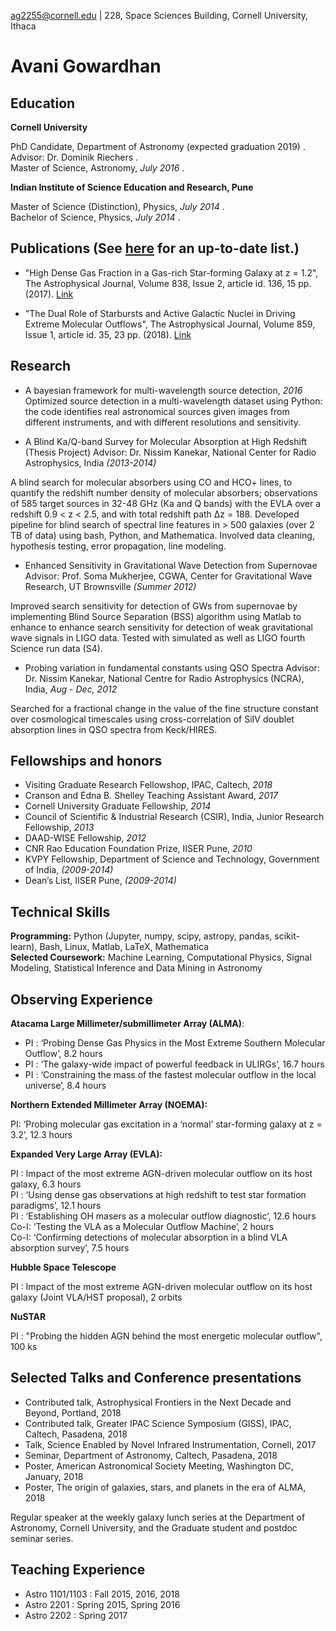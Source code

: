 
[ag2255@cornell.edu](mailto:ag2255@cornell.edu) | 228, Space Sciences Building, Cornell University, Ithaca 

# Avani Gowardhan

## Education
**Cornell University**  

PhD Candidate, Department of Astronomy (expected graduation 2019) .  
Advisor: Dr. Dominik Riechers .  
Master of Science, Astronomy, *July 2016* .  

**Indian Institute of Science Education and Research, Pune**

Master of Science (Distinction), Physics, *July 2014* .  
Bachelor of Science, Physics, *July 2014* . 

## Publications (See [here](https://ui.adsabs.harvard.edu/#search/filter_author_facet_hier_fq_author=AND&filter_author_facet_hier_fq_author=author_facet_hier%3A%220%2FGowardhan%2C%20A%22&filter_author_facet_hier_fq_author=author_facet_hier%3A%221%2FGowardhan%2C%20A%2FGowardhan%2C%20Avani%22&fq=%7B!type%3Daqp%20v%3D%24fq_author%7D&fq_author=(author_facet_hier%3A%220%2FGowardhan%2C%20A%22%20AND%20author_facet_hier%3A%221%2FGowardhan%2C%20A%2FGowardhan%2C%20Avani%22)&q=author%3A%22%5Egowardhan%2C%20Avani%22&sort=date%20desc%2C%20bibcode%20desc&p_=0) for an up-to-date list.)

- "High Dense Gas Fraction in a Gas-rich Star-forming Galaxy at z = 1.2", The Astrophysical Journal, Volume 838, Issue 2, article id. 136, 15 pp. (2017). [Link](https://ui.adsabs.harvard.edu/#abs/2017ApJ...838..136G/abstract)

- "The Dual Role of Starbursts and Active Galactic Nuclei in Driving Extreme Molecular Outflows", The Astrophysical Journal, Volume 859, Issue 1, article id. 35, 23 pp. (2018). [Link](https://ui.adsabs.harvard.edu/#abs/2018ApJ...859...35G/abstract)

## Research 

- A bayesian framework for multi-wavelength source detection, *2016*
Optimized source detection in a multi-wavelength dataset using Python: the code identifies real astronomical sources given images from different instruments, and with different resolutions and sensitivity. 

- A Blind Ka/Q-band Survey for Molecular Absorption at High Redshift (Thesis Project)
 Advisor: Dr. Nissim Kanekar, National Center for Radio Astrophysics, India *(2013-2014)* 

A blind search for molecular absorbers using CO and HCO+ lines, to quantify the redshift number density of molecular absorbers; observations of 585 target sources in 32-48 GHz (Ka and Q bands) with the EVLA over a redshift 0.9 < z < 2.5, and with total redshift path ∆z = 188. Developed pipeline for blind search of spectral line features in > 500 galaxies (over 2 TB of data) using bash, Python, and Mathematica. Involved data cleaning, hypothesis testing, error propagation, line modeling. 

- Enhanced Sensitivity in Gravitational Wave Detection from Supernovae 
Advisor: Prof. Soma Mukherjee, CGWA, Center for Gravitational Wave Research, UT Brownsville *(Summer 2012)*

Improved search sensitivity for detection of GWs from supernovae by implementing Blind Source Separation (BSS) algorithm using Matlab to enhance to enhance search sensitivity for detection of weak gravitational wave signals in LIGO data. Tested with simulated as well as LIGO fourth Science run data (S4). 

- Probing variation in fundamental constants using QSO Spectra 
Advisor: Dr. Nissim Kanekar, National Centre for Radio Astrophysics (NCRA), India, *Aug - Dec, 2012*

Searched for a fractional change in the value of the fine structure constant over cosmological timescales using cross-correlation of SiIV doublet absorption lines in QSO spectra from Keck/HIRES.

## Fellowships and honors 

- Visiting Graduate Research Fellowshop, IPAC, Caltech, *2018*
- Cranson and Edna B. Shelley Teaching Assistant Award, *2017*
- Cornell University Graduate Fellowship, *2014*
- Council of Scientific & Industrial Research (CSIR), India, Junior Research Fellowship, *2013*
- DAAD-WISE Fellowship, *2012*
- CNR Rao Education Foundation Prize, IISER Pune, *2010*
- KVPY Fellowship, Department of Science and Technology, Government of India, *(2009-2014)*
- Dean’s List, IISER Pune, *(2009-2014)*

## Technical Skills 

**Programming:** Python (Jupyter, numpy, scipy, astropy, pandas, scikit-learn), Bash, Linux, Matlab, LaTeX, Mathematica   
**Selected Coursework:** Machine Learning, Computational Physics, Signal Modeling, Statistical Inference and Data Mining in Astronomy  

## Observing Experience 

**Atacama Large Millimeter/submillimeter Array (ALMA)**:
- PI : ‘Probing Dense Gas Physics in the Most Extreme Southern Molecular Outflow’, 8.2 hours   
- PI : ‘The galaxy-wide impact of powerful feedback in ULIRGs’, 16.7 hours     
- PI : ‘Constraining the mass of the fastest molecular outflow in the local universe’, 8.4 hours       

**Northern Extended Millimeter Array (NOEMA):**

PI: ‘Probing molecular gas excitation in a ‘normal’ star-forming galaxy at z = 3.2’, 12.3 hours   

**Expanded Very Large Array (EVLA):**

PI : Impact of the most extreme AGN-driven molecular outflow on its host galaxy, 6.3 hours    
PI : ‘Using dense gas observations at high redshift to test star formation paradigms’, 12.1 hours     
PI : ‘Establishing OH masers as a molecular outflow diagnostic’, 12.6 hours    
Co-I: ‘Testing the VLA as a Molecular Outflow Machine’, 2 hours     
Co-I: ‘Confirming detections of molecular absorption in a blind VLA absorption survey’, 7.5 hours     

**Hubble Space Telescope** 

PI : Impact of the most extreme AGN-driven molecular outflow on its host galaxy (Joint VLA/HST proposal), 2 orbits

**NuSTAR** 

PI : "Probing the hidden AGN behind the most energetic molecular outflow", 100 ks

## Selected Talks and Conference presentations 

- Contributed talk, Astrophysical Frontiers in the Next Decade and Beyond, Portland, 2018
- Contributed talk, Greater IPAC Science Symposium (GISS), IPAC, Caltech, Pasadena, 2018
- Talk, Science Enabled by Novel Infrared Instrumentation, Cornell, 2017
- Seminar, Department of Astronomy, Caltech, Pasadena, 2018
- Poster, American Astronomical Society Meeting, Washington DC, January, 2018
- Poster, The origin of galaxies, stars, and planets in the era of ALMA, 2018

Regular speaker at the weekly galaxy lunch series at the Department of Astronomy, Cornell University, and the Graduate student and postdoc seminar series. 

## Teaching Experience 

- Astro 1101/1103 : Fall 2015, 2016, 2018    
- Astro 2201 : Spring 2015, Spring 2016 
- Astro 2202 : Spring 2017 


